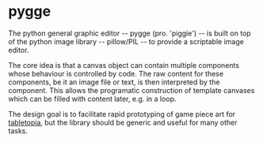 # pygge

The python general graphic editor -- pygge (pro. 'piggie') -- is built on top of the python image library -- pillow/PIL 
-- to provide a scriptable image editor.

The core idea is that a canvas object can contain multiple components whose behaviour is controlled by code. The raw 
content for these components, be it an image file or text, is then interpreted by the component. This allows the 
programatic construction of template canvases which can be filled with content later, e.g. in a loop. 

The design goal is to facilitate rapid prototyping of game piece art for [tabletopia](www.tabletopia.com), but the
library should be generic and useful for many other tasks.